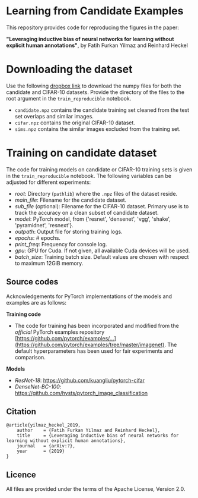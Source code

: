 # Learning from Candidate Examples

This repository provides code for reproducing the figures in the paper:

**"Leveraging inductive bias of neural networks for learning without explicit human annotations"**, by Fatih Furkan Yilmaz and Reinhard Heckel

# Downloading the dataset
Use the following [dropbox link](https://www.dropbox.com/sh/eh07jhrwxjugqbb/AAClfTPne3uWlcnjc__FNkKpa?dl=0) to download the numpy files for both the candidate and CIFAR-10 datasets. Provide the directory of the files to the root argument in the `train_reproducible` notebook.
- `candidate.npz` contains the candidate training set cleaned from the test set overlaps and similar images.
- `cifar.npz` contains the original CIFAR-10 dataset.
- `sims.npz` contains the similar images excluded from the training set.

# Training on candidate dataset
The code for training models on candidate or CIFAR-10 training sets is given in the `train_reproducible` notebook. The following variables can be adjusted for different experiments:
- *root*: Directory (`pathlib`) where the `.npz` files of the dataset reside.
- *main_file*: Filename for the candidate dataset.
- *sub_file* (optional): Filename for the CIFAR-10 dataset. Primary use is to track the accuracy on a clean subset of candidate dataset.
- *model*: PyTorch model, from \{'resnet', 'densenet', 'vgg', 'shake', 'pyramidnet', 'resnext'\}.
- *outpath*: Output file for storing training logs.
- *epochs*: \# epochs.
- *print_freq*: Frequency for console log.
- *gpu*: GPU for Cuda. If not given, all available Cuda devices will be used.
- *batch_size*: Training batch size. Default values are chosen with respect to maximum 12GiB memory.

## Source codes
Acknowledgements for PyTorch implementations of the models and examples are as follows:

**Training code**
- The code for training has been incorporated and modified from the _official_ PyTorch examples repository [https://github.com/pytorch/examples/...](https://github.com/pytorch/examples/tree/master/imagenet). The default hyperparameters has been used for fair experiments and comparison. 

**Models**
- *ResNet-18*: https://github.com/kuangliu/pytorch-cifar
- *DenseNet-BC-100*: https://github.com/hysts/pytorch_image_classification

## Citation
```
@article{yilmaz_heckel_2019,
    author    = {Fatih Furkan Yilmaz and Reinhard Heckel},
    title     = {Leveraging inductive bias of neural networks for learning without explicit human annotations},
    journal   = {arXiv:?},
    year      = {2019}
}
```

## Licence

All files are provided under the terms of the Apache License, Version 2.0.

